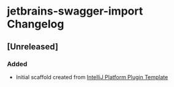 <!-- Keep a Changelog guide -> https://keepachangelog.com -->

# jetbrains-swagger-import Changelog

## [Unreleased]

### Added

- Initial scaffold created
  from [IntelliJ Platform Plugin Template](https://github.com/JetBrains/intellij-platform-plugin-template)
